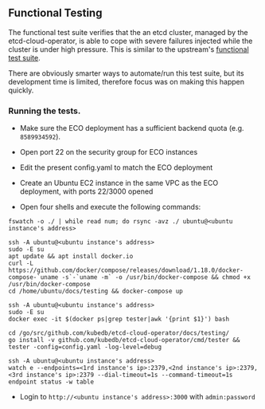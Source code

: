 ## Functional Testing

The functional test suite verifies that the an etcd cluster, managed by the 
etcd-cloud-operator, is able to cope with severe failures injected while the cluster
is under high pressure. This is similar to the upstream's [functional test suite].

There are obviously smarter ways to automate/run this test suite, but its development
time is limited, therefore focus was on making this happen quickly.

### Running the tests.

- Make sure the ECO deployment has a sufficient backend quota (e.g. `8589934592`).
- Open port 22 on the security group for ECO instances

- Edit the present config.yaml to match the ECO deployment
- Create an Ubuntu EC2 instance in the same VPC as the ECO deployment, with ports 22/3000 opened
- Open four shells and execute the following commands:

```
fswatch -o ./ | while read num; do rsync -avz ./ ubuntu@<ubuntu instance's address>
```

```
ssh -A ubuntu@<ubuntu instance's address>
sudo -E su
apt update && apt install docker.io
curl -L https://github.com/docker/compose/releases/download/1.18.0/docker-compose-`uname -s`-`uname -m` -o /usr/bin/docker-compose && chmod +x /usr/bin/docker-compose
cd /home/ubuntu/docs/testing && docker-compose up
```

```
ssh -A ubuntu@<ubuntu instance's address>
sudo -E su
docker exec -it $(docker ps|grep tester|awk '{print $1}') bash

cd /go/src/github.com/kubedb/etcd-cloud-operator/docs/testing/
go install -v github.com/kubedb/etcd-cloud-operator/cmd/tester && tester -config=config.yaml -log-level=debug
```

```
ssh -A ubuntu@<ubuntu instance's address>
watch e --endpoints=<1rd instance's ip>:2379,<2nd instance's ip>:2379,<3rd instance's ip>:2379 --dial-timeout=1s --command-timeout=1s endpoint status -w table
```

- Login to `http://<ubuntu instance's address>:3000` with `admin:password`

[functional test suite]: https://github.com/coreos/etcd/tree/master/tools/functional-tester
